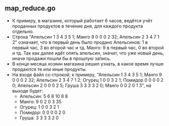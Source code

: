 ## map_reduce.go
* К примеру, в магазине, который работает 6 часов, ведётся учёт проданных продуктов в течение дня, для каждого продукта отдельно.
* Строка "Апельсин 1 3 4 3 5 1; Манго 9 0 0 0 2 32; Апельсин 2 3 4 7 1 2" означает, что в первый день было продано Апельсинов: 1 в первый час, 3 во второй час и тд. Манго: 9 в первый час, 0 во второй и тд. Так как далее идёт опять апельсин, значит, что уже новый день, иначе продажи пошли бы в прошлую запись. 
* В конце месяца хозяин магазина решил узнать, в какое время лучше продаются те или иные продукты.
* На входе файл со строкой, к примеру, "Апельсин 1 3 4 3 5 1; Манго 9 0 0 0 2 32; Апельсин 2 3 4 7 1 2; Огурец 1 0 0 3 2 1; Помидор 0 0 0 0 2 0; Апельсин 2 0 0 0 2 5; Груша 3 3 3 3 2 0; Манго 0 0 2 0 1 3", на выходе будет:
  * Апельсин: 5 6 8 10 8 8
  * Манго: 9 0 2 0 3 35
  * Огурец: 1 0 0 3 2 1
  * Помидор: 0 0 0 0 2 0
  * Груша: 3 3 3 3 2 0

